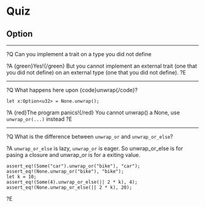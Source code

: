 # Quiz

## Option

_________________________________________________________

?Q Can you implement a trait on a type you did not define

?A {green}Yes!{/green} But you cannot implement an external trait (one that you did not define) on an external type (one that you did not define).
?E

_________________________________________________________

?Q What happens here upon {code}unwrap{/code}?

```rust,editable
let x:Option<u32> = None.unwrap();
```

?A {red}The program panics!{/red} You cannot unwrap() a None, use `unwrap_or(...)` instead
?E

_________________________________________________________

?Q What is the difference between <code>unwrap_or</code> and `unwrap_or_else`?

?A `unwrap_or_else` is lazy, `unwrap_or` is eager.
So unwrap_or_else is for pasing a closure and unwrap_or is for a exiting value.

```rust,editable
assert_eq!(Some("car").unwrap_or("bike"), "car");
assert_eq!(None.unwrap_or("bike"), "bike");
let k = 10;
assert_eq!(Some(4).unwrap_or_else(|| 2 * k), 4);
assert_eq!(None.unwrap_or_else(|| 2 * k), 20);
```

?E
